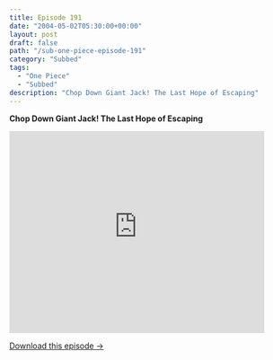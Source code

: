 ```yaml
---
title: Episode 191
date: "2004-05-02T05:30:00+00:00"
layout: post
draft: false
path: "/sub-one-piece-episode-191"
category: "Subbed"
tags:
  - "One Piece"
  - "Subbed"
description: "Chop Down Giant Jack! The Last Hope of Escaping"
---
```


**Chop Down Giant Jack! The Last Hope of Escaping**

<iframe width="640" height="360" src="https://www.rapidvideo.com/e/FXQGJVUWYW" frameborder="0" marginwidth=0 marginheight=0 scrolling=no allowfullscreen style="max-width:90%;"></iframe>

<a href="http://ouo.io/qs/eCodkFEQ?s=https://www.rapidvideo.com/d/FXQGJVUWYW" class="styled_a">Download this episode →</a>

